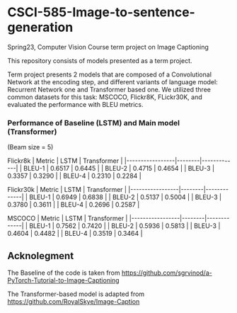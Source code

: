 # CSCI-585-Image-to-sentence-generation
Spring23, Computer Vision Course term project on Image Captioning

This repository consists of models presented as a term project.

Term project presents 2 models that are composed of a Convolutional Network at the encoding step, and different variants of language model: Recurrent Network one and Transformer based one. We utilized three common datasets for this task: MSCOCO, Flickr8K, FLickr30K, and evaluated the performance with BLEU metrics.

### Performance of Baseline (LSTM) and Main model (Transformer)
(Beam size = 5)

Flickr8k
| Metric          | LSTM   | Transformer |
|-----------------|--------|-------------|
| BLEU-1          | 0.6517 | 0.6445      |
| BLEU-2          | 0.4715 | 0.4654      |
| BLEU-3          | 0.3357 | 0.3290      |
| BLEU-4          | 0.2310 | 0.2284      |

Flickr30k
| Metric          | LSTM   | Transformer |
|-----------------|--------|-------------|
| BLEU-1          | 0.6949 | 0.6838      |
| BLEU-2          | 0.5137 | 0.5004      |
| BLEU-3          | 0.3780 | 0.3611      |
| BLEU-4          | 0.2696 | 0.2587      |

MSCOCO
| Metric          | LSTM   | Transformer |
|-----------------|--------|-------------|
| BLEU-1          | 0.7562 | 0.7420      |
| BLEU-2          | 0.5936 | 0.5813      |
| BLEU-3          | 0.4604 | 0.4482      |
| BLEU-4          | 0.3519 | 0.3464      |


## Acknolegment
The Baseline of the code is taken from https://github.com/sgrvinod/a-PyTorch-Tutorial-to-Image-Captioning

The Transformer-based model is adapted from https://github.com/RoyalSkye/Image-Caption
